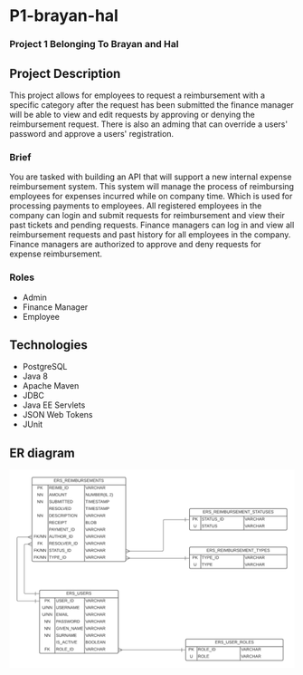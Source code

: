 # P1-brayan-hal
### Project 1 Belonging To Brayan and Hal


## Project Description
This project allows for employees to request a reimbursement with a specific category after the request has been submitted
the finance manager will be able to view and edit requests by approving or denying the reimbursement request. There is also
an adming that can override a users' password and approve a users' registration.

### Brief

You are tasked with building an API that will support a new internal expense reimbursement system. 
This system will manage the process of reimbursing employees for expenses incurred while on company time. Which is used for processing payments to employees. 
All registered employees in the company can login and submit requests for reimbursement and view their past tickets 
and pending requests. Finance managers can log in and view all reimbursement requests and past history for 
all employees in the company. Finance managers are authorized to approve and deny requests for expense reimbursement.


### Roles
- Admin
- Finance Manager
- Employee

## Technologies
- PostgreSQL
- Java 8
- Apache Maven
- JDBC
- Java EE Servlets
- JSON Web Tokens
- JUnit

## ER diagram
![er-diagram](ERS-Relational-Model.png)
